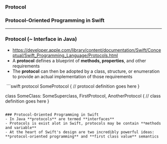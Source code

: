 ### Protocol
### Protocol-Oriented Programming in Swift
---------------------

### Protocol (~ Interface in Java)
  - https://developer.apple.com/library/content/documentation/Swift/Conceptual/Swift_Programming_Language/Protocols.html
  - A **protocol** defines a blueprint of **methods, properties**, and other requirements
  - The **protocol** can then be adopted by a class, structure, or enumeration to provide an actual implementation of those requirements
  
  ```swift
  protocol SomeProtocol {
      // protocol definition goes here
  }
  
  class SomeClass: SomeSuperclass, FirstProtocol, AnotherProtocol {
      // class definition goes here
  }

  ```
  
### Protocol-Oriented Programming in Swift
  - In Java **protocols** are termed **interfaces**
  - Protocols is exist alot in Swift, protocols may be contain **methods and variable**
  - At the heart of Swift's design are two incredibly powerful ideas: **protocol-oriented programming** and **first class value** semantics
